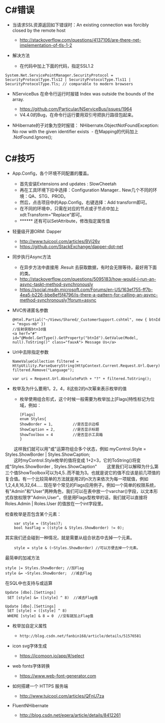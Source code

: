 # C#错误
- 当请求SSL资源返回如下错误时：An existing connection was forcibly closed by the remote host
  - http://stackoverflow.com/questions/4137106/are-there-net-implementation-of-tls-1-2

- 解决方法
  - 在代码中加上下面的代码，指定SSL1.2
```
System.Net.ServicePointManager.SecurityProtocol = SecurityProtocolType.Tls12 | SecurityProtocolType.Tls11 | SecurityProtocolType.Tls; // comparable to modern browsers
```


- NServiceBus 在命令行运行时报错 Index was outside the bounds of the array.
  - https://github.com/Particular/NServiceBus/issues/1964
  - V4.4.0的Bug，在命令行运行要用双引号把执行路径包起来。
  
  
- NHibernate的子对象为空时报错： NHibernate.ObjectNotFoundException: No row with the given identifier exists
  - 在Mapping的代码加上 .NotFound.Ignore();
  
 
# C#技巧
- App.Config，各个环境不同配置的覆盖。
  - 首先安装Extensions and updates : SlowCheetah
  - 再在工具环境下拉中选择：Configuration Manager.. New几个不同的环境：QA、STG、PROD。
  - 然后，点击项目中的App.Config，右键选择：Add transform即可。
  - 在不同的环境中，只需在对应的节点或子节点中加上 xdt:Transform="Replace"即可。
  - ****** 还有可以SetAttribute，修改指定属性值

- 轻量级开源ORM: Dapper
  - http://www.tuicool.com/articles/BVj26v
  - https://github.com/StackExchange/dapper-dot-net

- 同步执行Async方法
  - 在异步方法中直接用 .Result 去获取数据，有时会无限等待，最好用下面的类。
  - http://stackoverflow.com/questions/5095183/how-would-i-run-an-async-taskt-method-synchronously
  - https://social.msdn.microsoft.com/Forums/en-US/163ef755-ff7b-4ea5-b226-bbe8ef5f4796/is-there-a-pattern-for-calling-an-async-method-synchronously?forum=async


- MVC传递匿名参数

  ```//传递匿名对象
  @Html.Partial("~/Views/Shared/_CustomerSupport.cshtml", new { btnId = "msgus-mb" })
  //反射获取btnId值
  <a herf="#" id="@Model.GetType().GetProperty("btnId").GetValue(Model, null).ToString()" class="fauxA"> Message Us</a>
  ```
  
- Url中去除指定参数

  ```
  NameValueCollection filtered = HttpUtility.ParseQueryString(HttpContext.Current.Request.Url.Query);
  filtered.Remove("Language");

  var uri = Request.Url.AbsolutePath + "?" + filtered.ToString();
  ```
  
- 枚举及为什么要用1，2，4，8这些2的n次幂来表示枚举的值
  - 枚举使用组合形式，这个时候一般需要为枚举加上[Flags]特性标记为位域，例如： 
  
    ```
    [Flags]  
    enum Styles{  
    ShowBorder = 1,         //是否显示边框 
    ShowCaption = 2,        //是否显示标题 
    ShowToolbox = 4         //是否显示工具箱 
    } 
    ```
    
　　这样我们就可以用"或"运算符组合多个状态，例如 myControl.Style = Styles.ShowBorder | Styles.ShowCaption;  
　　这时myControl.Style枚举的值将变成 1+2=3，它的ToString()将变成"Styles.ShowBorder , Styles.ShowCaption" 
　　这里我们可以解释为什么第三个值ShowToolbox可以为4,5..而不能为3。也就是说它的值不应该是前几项值的复合值。有一个比较简单的方法就是用2的n次方来依次为每一项赋值，例如 1,2,4,8,16,32,64..... 
    现在举个常见的Flags应用例子。例如一个简单的权限系统，有"Admin"和"User"两种角色，我们可以在表中放一个varchar()字段，以文本形式存放权限字"Admin,User"。但是用Flags型枚举的话，我们就可以直接将 Roles.Admin | Roles.User 的值放在一个int字段里。
    
检查枚举是否包含某个元素：
```
    var style = (Styles)7;
    bool hasFlag = ((style & Styles.ShowBorder) != 0);
```
其实我们还会碰到一种情况，就是需要从组合状态中去掉一个元素。
```
    style = style & (~Styles.ShowBorder) //可以方便去掉一个元素。
```
最简单的加减方法
```
style |= Styles.ShowBorder; //加Flag
style &= ~Styles.ShowBorder;  //减去Flag
```

在SQL中也支持与或运算
```
Update [dbo].[Settings]
 SET [style] &= ([style] ^ 8)  //减去Flag值
 
Update [dbo].[Settings]
 SET [style] = ([style] ^ 8)
 WHERE [style] & 8 = 0  //没有就加上Flag值
```

- 枚举加自定义属性
  - `http://blog.csdn.net/fanbin168/article/details/51576581`

- icon svg字体生成
  - https://icomoon.io/app/#/select

- web fonts字体转换
  - https://www.web-font-generator.com

- 如何搭建一个 HTTPS 服务端
  - http://www.tuicool.com/articles/QFnU7za

- FluentNHibernate
  - http://blog.csdn.net/eqera/article/details/8412261
